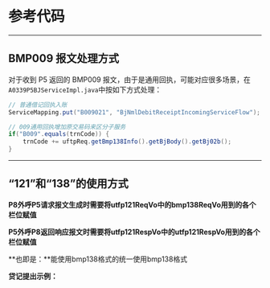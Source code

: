 # 参考代码

---

## BMP009 报文处理方式

对于收到 P5 返回的 BMP009 报文，由于是通用回执，可能对应很多场景，在`A0339P5BJServiceImpl.java`中按如下方式处理：

```java
// 普通借记回执入账
ServiceMapping.put("B009021", "BjNmlDebitReceiptIncomingServiceFlow");

// 009通用回执增加原交易码来区分子服务
if("B009".equals(trnCode)) {
    trnCode += uftpReq.getBmp138Info().getBjBody().getBj02b();
}
```

---

## “121”和“138”的使用方式

**P8外呼P5请求报文生成时需要将utfp121ReqVo中的bmp138ReqVo用到的各个栏位赋值**

**P5外呼P8返回响应报文时需要将utfp121RespVo中的utfp121RespVo用到的各个栏位赋值**

**也即是：**能使用bmp138格式的统一使用bmp138格式

**贷记提出示例：**



